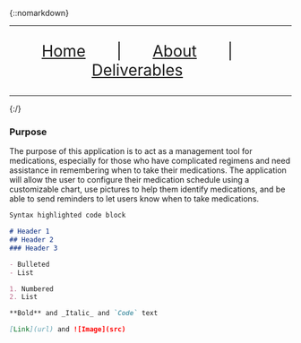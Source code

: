 
{::nomarkdown}
<hr>
<div>
  <p style='font-size:2em' align=center>
  <a href="https://rlltde08.github.io/cs495">Home</a>  &nbsp &nbsp &nbsp |  &nbsp &nbsp &nbsp
  <a href="https://rlltde08.github.io/cs495/about">About</a> &nbsp &nbsp &nbsp  | &nbsp &nbsp &nbsp
  <a href="https://rlltde08.github.io/cs495/deliverables">Deliverables</a> &nbsp &nbsp &nbsp  
  </p>
</div>
<hr>
{:/}

### Purpose

The purpose of this application is to act as a management tool for medications, especially for those who have complicated regimens and need assistance in remembering when to take their medications. The application will allow the user to configure their medication schedule using a customizable chart, use pictures to help them identify medications, and be able to send reminders to let users know when to take medications.


```markdown
Syntax highlighted code block

# Header 1
## Header 2
### Header 3

- Bulleted
- List

1. Numbered
2. List

**Bold** and _Italic_ and `Code` text

[Link](url) and ![Image](src)
```
